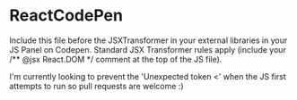 ReactCodePen
============

Include this file before the JSXTransformer in your external libraries in your JS Panel on Codepen.
Standard JSX Transformer rules apply (include your /** @jsx React.DOM */ comment at the top of the JS file).

I'm currently looking to prevent the 'Unexpected token <' when the JS first attempts to run so pull requests are welcome :)
